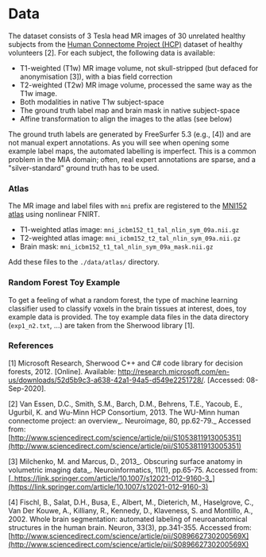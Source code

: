 # Data

The dataset consists of 3 Tesla head MR images of 30 unrelated healthy subjects from the [Human Connectome Project (HCP)](https://www.humanconnectome.org/) dataset of healthy volunteers \[2]. For each subject, the following data is available:

* T1-weighted (T1w) MR image volume, not skull-stripped (but defaced for anonymisation \[3]), with a bias field correction
* T2-weighted (T2w) MR image volume, processed the same way as the T1w image.
* Both modalities in native T1w subject-space
* The ground truth label map and brain mask in native subject-space
* Affine transformation to align the images to the atlas (see below)

The ground truth labels are generated by FreeSurfer 5.3 (e.g., \[4]) and are not manual expert annotations. As you will see when opening some example label maps, the automated labelling is imperfect. This is a common problem in the MIA domain; often, real expert annotations are sparse, and a "silver-standard" ground truth has to be used.

### Atlas

The MR image and label files with `mni` prefix are registered to the [MNI152 atlas](http://www.bic.mni.mcgill.ca/ServicesAtlases/ICBM152NLin2009) using nonlinear FNIRT.

* T1-weighted atlas image: `mni_icbm152_t1_tal_nlin_sym_09a.nii.gz`
* T2-weighted atlas image: `mni_icbm152_t2_tal_nlin_sym_09a.nii.gz`
* Brain mask: `mni_icbm152_t1_tal_nlin_sym_09a_mask.nii.gz`

Add these files to the `./data/atlas/` directory.

### Random Forest Toy Example

To get a feeling of what a random forest, the type of machine learning classifier used to classify voxels in the brain tissues at interest, does, toy example data is provided. The toy example data files in the data directory (`exp1_n2.txt`, ...) are taken from the Sherwood library \[1].

### References

\[1] Microsoft Research, Sherwood C++ and C# code library for decision forests, 2012. \[Online]. Available: http://research.microsoft.com/en-us/downloads/52d5b9c3-a638-42a1-94a5-d549e2251728/. \[Accessed: 08-Sep-2020].&#x20;

\[2] Van Essen, D.C., Smith, S.M., Barch, D.M., Behrens, T.E., Yacoub, E., Ugurbil, K. and Wu-Minn HCP Consortium, 2013. The WU-Minn human connectome project: an overview_. Neuroimage, 80, pp.62-79._ Accessed from: [http://www.sciencedirect.com/science/article/pii/S1053811913005351](http://www.sciencedirect.com/science/article/pii/S1053811913005351)

\[3] Milchenko, M. and Marcus, D., 2013_. Obscuring surface anatomy in volumetric imaging data_. Neuroinformatics, 11(1), pp.65-75. Accessed from: [_https://link.springer.com/article/10.1007/s12021-012-9160-3_](https://link.springer.com/article/10.1007/s12021-012-9160-3)

\[4] Fischl, B., Salat, D.H., Busa, E., Albert, M., Dieterich, M., Haselgrove, C., Van Der Kouwe, A., Killiany, R., Kennedy, D., Klaveness, S. and Montillo, A., 2002. Whole brain segmentation: automated labeling of neuroanatomical structures in the human brain. Neuron, 33(3), pp.341-355. Accessed from: [http://www.sciencedirect.com/science/article/pii/S089662730200569X](http://www.sciencedirect.com/science/article/pii/S089662730200569X)
